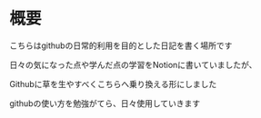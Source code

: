 # 概要
こちらはgithubの日常的利用を目的とした日記を書く場所です

日々の気になった点や学んだ点の学習をNotionに書いていましたが、

Githubに草を生やすべくこちらへ乗り換える形にしました

githubの使い方を勉強がてら、日々使用していきます
